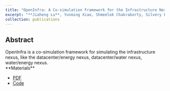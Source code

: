 ```yaml
---
title: "OpenInfra: A Co-simulation Framework for the Infrastructure Nexus"
excerpt: "**Jiaheng Lu**, Yunming Xiao, Shmeelok Chakraborty, Silvery Fu, Yoon Sung Ji, Ang Chen, Mosharaf Chowdhury, Nalini Rao, Sylvia Ratnasamy, Xinyu Wang. <br>Published in *HotInfra (SOSP Workshop)*, 2024"
collection: publications
---
```


<h2>Abstract</h2>
OpenInfra is a co-simulation framework for simulating the infrastructure nexus, like the datacenter/energy nexus, datacenter/water nexus, water/energy nexus.
<br>
**Materials**
<ul>
<li><a href="https://hotinfra24.github.io/">PDF</a></li>
<li><a href="https://github.com/JhengLu/OpenInfra">Code</a></li>
</ul>

